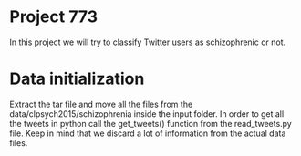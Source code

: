 # Project 773

In this project we will try to classify Twitter users as schizophrenic or not.

# Data initialization
Extract the tar file and move all the files from the data/clpsych2015/schizophrenia inside the input folder.
In order to get all the tweets in python call the get_tweets() function from the read_tweets.py file. Keep in mind that we discard a lot of information from the actual data files.